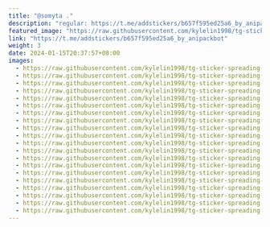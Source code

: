 ```yaml
---
title: "@somyta ."
description: "regular: https://t.me/addstickers/b657f595ed25a6_by_anipackbot"
featured_image: "https://raw.githubusercontent.com/kylelin1998/tg-sticker-spreading-worldwide-images/main/img/ecb3595f-1c1a-47c9-ad34-9883074b7584.jpg"
link: "https://t.me/addstickers/b657f595ed25a6_by_anipackbot"
weight: 3
date: 2024-01-15T20:37:57+08:00
images:
  - https://raw.githubusercontent.com/kylelin1998/tg-sticker-spreading-worldwide-images/main/img/ecb3595f-1c1a-47c9-ad34-9883074b7584.jpg
  - https://raw.githubusercontent.com/kylelin1998/tg-sticker-spreading-worldwide-images/main/img/f1ab28dd-af30-40c1-b7aa-c64031cc096c.jpg
  - https://raw.githubusercontent.com/kylelin1998/tg-sticker-spreading-worldwide-images/main/img/a1d57f13-5f39-4bf7-98ba-ed8f37a6a23e.jpg
  - https://raw.githubusercontent.com/kylelin1998/tg-sticker-spreading-worldwide-images/main/img/74978e2f-2162-436a-a9db-e4da72485271.jpg
  - https://raw.githubusercontent.com/kylelin1998/tg-sticker-spreading-worldwide-images/main/img/29bc1466-c330-4397-bd41-4fd1b954a2a5.jpg
  - https://raw.githubusercontent.com/kylelin1998/tg-sticker-spreading-worldwide-images/main/img/df2bd411-896b-4b01-8374-ec1e44d0699d.jpg
  - https://raw.githubusercontent.com/kylelin1998/tg-sticker-spreading-worldwide-images/main/img/a8d08b0f-e979-43e2-824a-5a395387c168.jpg
  - https://raw.githubusercontent.com/kylelin1998/tg-sticker-spreading-worldwide-images/main/img/6105f32d-65e9-492d-9a66-45be2c82a828.jpg
  - https://raw.githubusercontent.com/kylelin1998/tg-sticker-spreading-worldwide-images/main/img/82a33ac5-aeee-47a8-9d85-63b7df64f473.jpg
  - https://raw.githubusercontent.com/kylelin1998/tg-sticker-spreading-worldwide-images/main/img/0350e523-575b-4194-a1fc-80e4c37df78a.jpg
  - https://raw.githubusercontent.com/kylelin1998/tg-sticker-spreading-worldwide-images/main/img/9c7fd99b-9b26-4ec2-bbd7-2c7aa66f319c.jpg
  - https://raw.githubusercontent.com/kylelin1998/tg-sticker-spreading-worldwide-images/main/img/51869f3b-66ae-4f0a-b94b-bdf549294cde.jpg
  - https://raw.githubusercontent.com/kylelin1998/tg-sticker-spreading-worldwide-images/main/img/b999eb9c-6bbb-4af3-af9d-156687913183.jpg
  - https://raw.githubusercontent.com/kylelin1998/tg-sticker-spreading-worldwide-images/main/img/bfb45fe6-6056-41f4-9297-48b37c569a5b.jpg
  - https://raw.githubusercontent.com/kylelin1998/tg-sticker-spreading-worldwide-images/main/img/ccefd9b3-95fb-4ed1-bc39-9b7c8cd94a35.jpg
  - https://raw.githubusercontent.com/kylelin1998/tg-sticker-spreading-worldwide-images/main/img/9ea9147a-0fe4-4ce5-9b6b-e7bb4179bd64.jpg
  - https://raw.githubusercontent.com/kylelin1998/tg-sticker-spreading-worldwide-images/main/img/cfb35159-eda3-48fb-8f4b-23d25c3d2ba2.jpg
  - https://raw.githubusercontent.com/kylelin1998/tg-sticker-spreading-worldwide-images/main/img/ac171b46-b146-40a4-84b9-d0f5ae2b708f.jpg
  - https://raw.githubusercontent.com/kylelin1998/tg-sticker-spreading-worldwide-images/main/img/e88bc65f-5609-41ce-96aa-ef78880c9089.jpg
  - https://raw.githubusercontent.com/kylelin1998/tg-sticker-spreading-worldwide-images/main/img/ed0dc60a-0bcf-4d69-bebc-b45328ca7ad4.jpg
---
```

